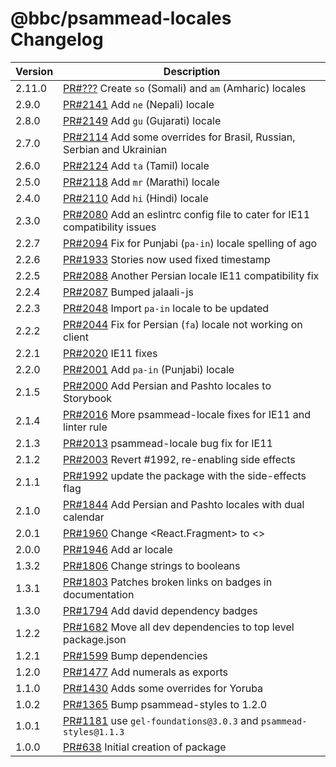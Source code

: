 # @bbc/psammead-locales Changelog

<!-- prettier-ignore -->
| Version | Description |
| ------- | ----------- |
| 2.11.0 | [PR#???](https://github.com/bbc/psammead/pull/???) Create `so` (Somali) and `am` (Amharic) locales |
| 2.9.0 | [PR#2141](https://github.com/bbc/psammead/pull/2141) Add `ne` (Nepali) locale |
| 2.8.0 | [PR#2149](https://github.com/bbc/psammead/pull/2149) Add `gu` (Gujarati) locale |
| 2.7.0 | [PR#2114](https://github.com/bbc/psammead/pull/2114) Add some overrides for Brasil, Russian, Serbian and Ukrainian |
| 2.6.0 | [PR#2124](https://github.com/bbc/psammead/pull/2124) Add `ta` (Tamil) locale |
| 2.5.0 | [PR#2118](https://github.com/bbc/psammead/pull/2118) Add `mr` (Marathi) locale |
| 2.4.0 | [PR#2110](https://github.com/bbc/psammead/pull/2110) Add `hi` (Hindi) locale |
| 2.3.0 | [PR#2080](https://github.com/bbc/psammead/pull/2080) Add an eslintrc config file to cater for IE11 compatibility issues |
| 2.2.7 | [PR#2094](https://github.com/bbc/psammead/pull/2094) Fix for Punjabi (`pa-in`) locale spelling of ago |
| 2.2.6 | [PR#1933](https://github.com/bbc/psammead/pull/1933) Stories now used fixed timestamp |
| 2.2.5 | [PR#2088](https://github.com/bbc/psammead/pull/2088) Another Persian locale IE11 compatibility fix |
| 2.2.4 | [PR#2087](https://github.com/bbc/psammead/pull/2087) Bumped jalaali-js |
| 2.2.3 | [PR#2048](https://github.com/bbc/psammead/pull/2048) Import `pa-in` locale to be updated |
| 2.2.2 | [PR#2044](https://github.com/bbc/psammead/pull/2044) Fix for Persian (`fa`) locale not working on client |
| 2.2.1 | [PR#2020](https://github.com/bbc/psammead/pull/2020) IE11 fixes |
| 2.2.0 | [PR#2001](https://github.com/bbc/psammead/pull/2001) Add `pa-in` (Punjabi) locale |
| 2.1.5 | [PR#2000](https://github.com/bbc/psammead/pull/2000) Add Persian and Pashto locales to Storybook |
| 2.1.4 | [PR#2016](https://github.com/bbc/psammead/pull/2016) More psammead-locale fixes for IE11 and linter rule |
| 2.1.3 | [PR#2013](https://github.com/bbc/psammead/pull/2013) psammead-locale bug fix for IE11 |
| 2.1.2 | [PR#2003](https://github.com/bbc/psammead/pull/2003) Revert #1992, re-enabling side effects |
| 2.1.1 | [PR#1992](https://github.com/bbc/psammead/pull/1992) update the package with the side-effects flag |
| 2.1.0 | [PR#1844](https://github.com/bbc/psammead/pull/1844) Add Persian and Pashto locales with dual calendar |
| 2.0.1 | [PR#1960](https://github.com/bbc/psammead/pull/1960) Change <React.Fragment> to <> |
| 2.0.0 | [PR#1946](https://github.com/bbc/psammead/pull/1946) Add ar locale |
| 1.3.2 | [PR#1806](https://github.com/bbc/psammead/pull/1806/) Change strings to booleans |
| 1.3.1 | [PR#1803](https://github.com/bbc/psammead/pull/1803/) Patches broken links on badges in documentation |
| 1.3.0 | [PR#1794](https://github.com/bbc/psammead/pull/1794) Add david dependency badges |
| 1.2.2 | [PR#1682](https://github.com/bbc/psammead/pull/1682) Move all dev dependencies to top level package.json |
| 1.2.1   | [PR#1599](https://github.com/bbc/psammead/pull/1599) Bump dependencies   |
| 1.2.0   | [PR#1477](https://github.com/bbc/psammead/pull/1477) Add numerals as exports  |
| 1.1.0   | [PR#1430](https://github.com/bbc/psammead/pull/1430) Adds some overrides for Yoruba  |
| 1.0.2   | [PR#1365](https://github.com/bbc/psammead/pull/1365) Bump psammead-styles to 1.2.0|
| 1.0.1   | [PR#1181](https://github.com/BBC-News/psammead/pull/1181) use `gel-foundations@3.0.3` and `psammead-styles@1.1.3` |
| 1.0.0   | [PR#638](https://github.com/BBC-News/psammead/pull/638) Initial creation of package |
